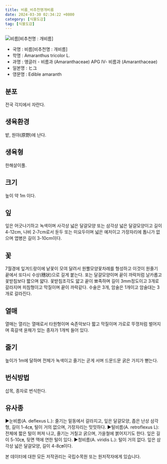 ```yaml
---
title: 비름_비추천명개비름
date: 2024-03-30 02:34:22 +0800
category: [식물도감]
tag: [식물도감]
---
```




![비름[비추천명 : 개비름]](/fileUpload/plants/basic/Amaranthaceae/Amaranthus/13264/1_th2.JPG)
- 국명 : 비름[비추천명 : 개비름]
- 학명 : Amaranthus tricolor L.
- 과명 : 앵글러 - 비름과 (Amaranthaceae) APG Ⅳ- 비름과 (Amaranthaceae)
- 일본명 : ヒユ
- 영문명 : Edible amaranth


## 분포
전국 각지에서 자란다. 
## 생육환경
밭, 원야(原野)에 난다.
## 생육형
한해살이풀.
## 크기
높이 약 1m 이다.
## 잎
잎은 어긋나기하고 녹색이며 사각상 넓은 달걀모양 또는 삼각상 넓은 달걀모양이고 길이 4-12cm, 나비 2-7cm로서 둔두 또는 미요두이며 넓은 예저이고 가장자리에 톱니가 없으며 엽병은 길이 3-10cm이다.
## 꽃
7월경에 잎겨드랑이에 낱꽃이 모여 달려서 원뿔모양꽃차례를 형성하고 이것이 원줄기 끝에서 또다시 수상(穗狀)으로 길게 붙는다. 포는 달걀모양이며 끝이 까락처럼 날카롭고 꽃받침보다 짧으며 얇다. 꽃받침조각도 얇고 끝이 뾰족하며 길이 3mm정도이고 3개로 갈라지며 피침형이고 막질이며 끝이 까락같다. 수술은 3개, 암술은 1개이고 암술대는 3개로 갈라진다.
## 열매
열매는 열리는 열매로서 타원형이며 숙존악보다 짧고 막질이며 가로로 뚜껑처럼 벌어지며 흑갈색 윤채가 있는 종자가 1개씩 들어 있다.
## 줄기
높이가 1m에 달하며 전체가 녹색이고 줄기는 곧게 서며 드문드문 굵은 가지가 뻗는다.
## 번식방법
삽목, 종자로 번식한다.
## 유사종
▶눈비름(A. deflexus L.): 줄기는 밑동에서 갈라지고, 잎은 달걀모양, 좁은 난상 삼각형, 길이 1-4㎝, 털이 거의 없으며, 가장자리는 밋밋하다. ▶털비름(A. retroflexus L): 전체에 짧은 털이 퍼져 나고, 줄기는 거칠고 굵으며, 가을철에 붉어지기도 한다. 잎은 길이 5-10㎝, 뒷면 맥에 연한 털이 있다.▶청비름(A. viridis L.): 털이 거의 없다. 잎은 삼각상 넓은 달걀모양, 길이 4-8㎝이다.






본 데이터에 대한 모든 저작권리는 국립수목원 또는 원저작자에게 있습니다.
